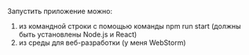 Запустить приложение можно:
1) из командной строки с помощью команды npm run start (должны быть установлены Node.js и React)
2) из среды для веб-разработки (у меня WebStorm) 
